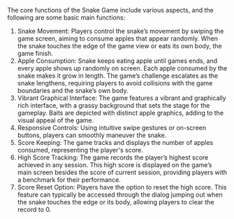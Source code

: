 The core functions of the Snake Game include various aspects, and the following are some basic main functions:
1. Snake Movement: Players control the snake’s movement by swiping the game screen, aiming to consume apples that appear randomly. When the snake touches
   the edge of the game view or eats its own body, the game finish.
2. Apple Consumption: Snake keeps eating apple until games ends, and every apple shows up randomly on screen.
   Each apple consumed by the snake makes it grow in length. The game’s challenge escalates as the snake lengthens, requiring players
   to avoid collisions with the game boundaries and the snake’s own body.
3. Vibrant Graphical Interface: The game features a vibrant and graphically rich interface, with a grassy background that sets the stage for the gameplay.
   Baits are depicted with distinct apple graphics, adding to the visual appeal of the game.
4. Responsive Controls: Using intuitive swipe gestures or on-screen buttons, players can smoothly maneuver the snake.
5. Score Keeping: The game tracks and displays the number of apples consumed, representing the player's score.
6. High Score Tracking: The game records the player’s highest score achieved in any session. This high score is displayed on the game’s main screen besides the
   score of current session, providing players with a benchmark for their performance.
7. Score Reset Option: Players have the option to reset the high score. This feature can typically be accessed through the dialog jumping out when the snake touches
   the edge or its body, allowing players to clear the record to 0.

   
